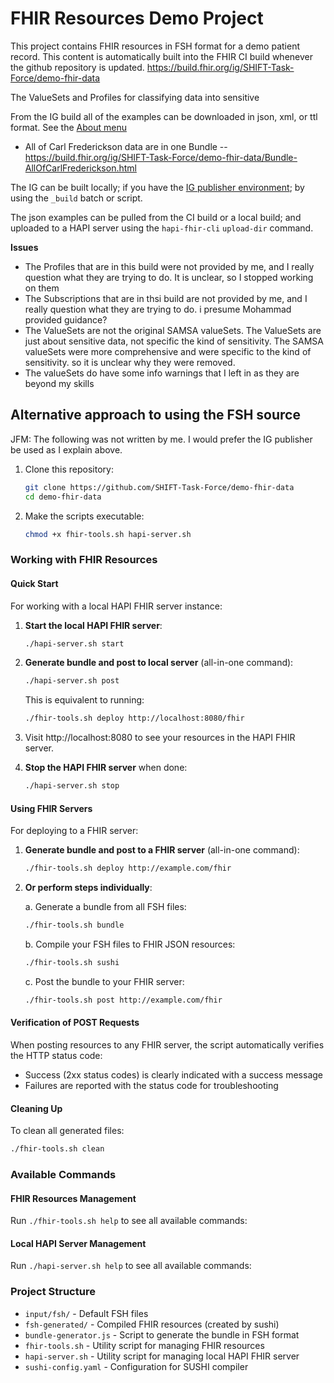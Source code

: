 # FHIR Resources Demo Project

This project contains FHIR resources in FSH format for a demo patient record. This content is automatically built into the FHIR CI build whenever the github repository is updated.
https://build.fhir.org/ig/SHIFT-Task-Force/demo-fhir-data

The ValueSets and Profiles for classifying data into sensitive 

From the IG build all of the examples can be downloaded in json, xml, or ttl format. See the [About menu](https://build.fhir.org/ig/SHIFT-Task-Force/demo-fhir-data/download.html)
- All of Carl Frederickson data are in one Bundle -- https://build.fhir.org/ig/SHIFT-Task-Force/demo-fhir-data/Bundle-AllOfCarlFrederickson.html 

The IG can be built locally; if you have the [IG publisher environment](https://confluence.hl7.org/spaces/HAFWG/pages/204283403/Setup+FHIR+IG+Publisher+environment); by using the `_build` batch or script.

The json examples can be pulled from the CI build or a local build; and uploaded to a HAPI server using the `hapi-fhir-cli` `upload-dir` command.

**Issues**

- The Profiles that are in this build were not provided by me, and I really question what they are trying to do. It is unclear, so I stopped working on them
- The Subscriptions that are in thsi build are not provided by me, and I really question what they are trying to do. i presume Mohammad provided guidance?
- The ValueSets are not the original SAMSA valueSets. The ValueSets are just about sensitive data, not specific the kind of sensitivity. The SAMSA valueSets were more comprehensive and were specific to the kind of sensitivity. so it is unclear why they were removed.
- The valueSets do have some info warnings that I left in as they are beyond my skills

## Alternative approach to using the FSH source

JFM: The following was not written by me.  I would prefer the IG publisher be used as I explain above. 

1. Clone this repository:
   ```bash
   git clone https://github.com/SHIFT-Task-Force/demo-fhir-data
   cd demo-fhir-data
   ```

2. Make the scripts executable:
   ```bash
   chmod +x fhir-tools.sh hapi-server.sh
   ```

### Working with FHIR Resources

#### Quick Start

For working with a local HAPI FHIR server instance:

1. **Start the local HAPI FHIR server**:
   ```bash
   ./hapi-server.sh start
   ```

2. **Generate bundle and post to local server** (all-in-one command):
   ```bash
   ./hapi-server.sh post
   ```
   
   This is equivalent to running:
   ```bash
   ./fhir-tools.sh deploy http://localhost:8080/fhir
   ```

3. Visit http://localhost:8080 to see your resources in the HAPI FHIR server.

4. **Stop the HAPI FHIR server** when done:
   ```bash
   ./hapi-server.sh stop
   ```

#### Using FHIR Servers

For deploying to a FHIR server:

1. **Generate bundle and post to a FHIR server** (all-in-one command):
   ```bash
   ./fhir-tools.sh deploy http://example.com/fhir
   ```

2. **Or perform steps individually**:
   
   a. Generate a bundle from all FSH files:
   ```bash
   ./fhir-tools.sh bundle
   ```

   b. Compile your FSH files to FHIR JSON resources:
   ```bash
   ./fhir-tools.sh sushi
   ```

   c. Post the bundle to your FHIR server:
   ```bash
   ./fhir-tools.sh post http://example.com/fhir
   ```

#### Verification of POST Requests

When posting resources to any FHIR server, the script automatically verifies the HTTP status code:
- Success (2xx status codes) is clearly indicated with a success message
- Failures are reported with the status code for troubleshooting

#### Cleaning Up

To clean all generated files:
```bash
./fhir-tools.sh clean
```

### Available Commands

#### FHIR Resources Management

Run `./fhir-tools.sh help` to see all available commands:

#### Local HAPI Server Management

Run `./hapi-server.sh help` to see all available commands:


### Project Structure

- `input/fsh/` - Default FSH files
- `fsh-generated/` - Compiled FHIR resources (created by sushi)
- `bundle-generator.js` - Script to generate the bundle in FSH format
- `fhir-tools.sh` - Utility script for managing FHIR resources
- `hapi-server.sh` - Utility script for managing local HAPI FHIR server
- `sushi-config.yaml` - Configuration for SUSHI compiler
